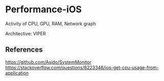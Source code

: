 # Performance-iOS
Activity of CPU, GPU, RAM, Network graph

Architective: VIPER

## References
https://github.com/Asido/SystemMonitor
https://stackoverflow.com/questions/8223348/ios-get-cpu-usage-from-application
